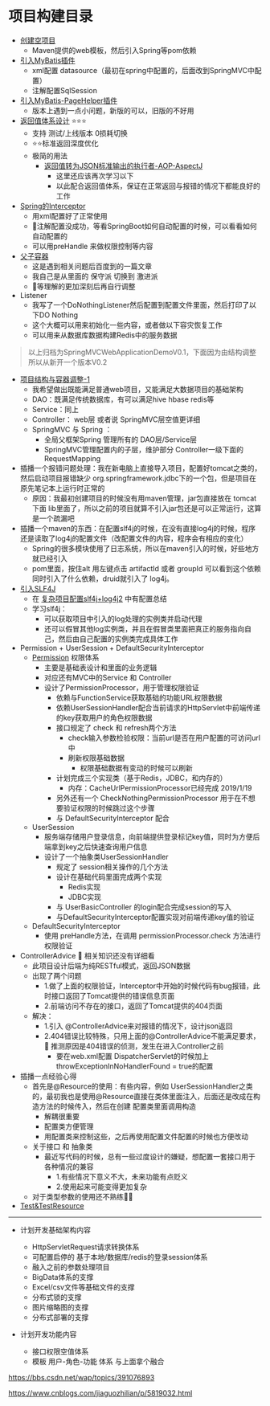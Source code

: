 # 项目构建目录

- [创建空项目](./01.NewProject.md)
  - Maven提供的web模板，然后引入Spring等pom依赖
- [引入MyBatis插件](./02.MyBatis.md)
  - xml配置 datasource（最初在spring中配置的，后面改到SpringMVC中配置）
  - 注解配置SqlSession
- [引入MyBatis-PageHelper插件](./05.PageHelper.md)
  - 版本上遇到一点小问题，新版的可以，旧版的不好用
- [返回值体系设计](./04.返回体系设计.md)  ⭐⭐⭐
  - 支持 测试/上线版本 0损耗切换
  - ⭐⭐标准返回深度优化
  - 极简的用法
    - [返回值转为JSON标准输出的执行者-AOP-AspectJ](./03.AspectJ.md)
        - 这里还应该再次学习以下
        - 以此配合返回值体系，保证在正常返回与报错的情况下都能良好的工作
- [Spring的Interceptor](./06.Interceptor.md)
  - 用xml配置好了正常使用
  - 🔺注解配置没成功，等看SpringBoot如何自动配置的时候，可以看看如何自动配置的
  - 可以用preHandle 来做权限控制等内容
- [父子容器](./07.父子容器.md)
  - 这是遇到相关问题后百度到的一篇文章
  - 我自己是从里面的 保守派 切换到 激进派
  - 🔺等理解的更加深刻后再自行调整
- Listener
  - 我写了一个DoNothingListener然后配置到配置文件里面，然后打印了以下DO Nothing
  - 这个大概可以用来初始化一些内容，或者做以下容灾恢复工作
  - 可以用来从数据库数据构建Redis中的服务数据

> 以上归档为SpringMVCWebApplicationDemoV0.1，下面因为由结构调整所以从新开一个版本V0.2

- [项目结构与容器调整-1](./08.项目调整.md)
  - 我希望做出既能满足普通web项目，又能满足大数据项目的基础架构
  - DAO：既满足传统数据库，有可以满足hive hbase redis等
  - Service：同上
  - Controller： web层 或者说 SpringMVC层空值更详细
  - SpringMVC 与 Spring ：
    - 全局父框架Spring 管理所有的 DAO层/Service层
    - SpringMVC管理配置内的子层，维护部分 Controller一级下面的RequestMapping
- 插播一个报错问题处理：我在新电脑上直接导入项目，配置好tomcat之类的，然后启动项目报错缺少 org.springframework.jdbc下的一个包，但是项目在原先笔记本上运行时正常的
  - 原因：我最初创建项目的时候没有用maven管理，jar包直接放在 tomcat下面 lib里面了，所以之前的项目就算不引入jar包还是可以正常运行，这算是一个疏漏吧
- 插播一个maven的东西：在配置slf4j的时候，在没有直接log4j的时候，程序还是读取了log4j的配置文件（改配置文件的内容，程序会有相应的变化）
  - Spring的很多模块使用了日志系统，所以在maven引入的时候，好些地方就已经引入
  - pom里面，按住alt 用左键点击 artifactId 或者 groupId 可以看到这个依赖同时引入了什么依赖，druid就引入了 log4j。
- [引入SLF4J](./09.slf4j.md)
  - 在 [复杂项目配置slf4j+log4j2](../04.log/复杂项目使用slf4j.md) 中有配置总结
  - 学习slf4j：
    - 可以获取项目中引入的log处理的实例类并启动代理
    - 还可以假冒其他log实例类，并且在假冒类里面把真正的服务指向自己，然后由自己配置的实例类完成具体工作
- Permission + UserSession + DefaultSecurityInterceptor
  - [Permission](10.权限体系.md) 权限体系
    - 主要是基础表设计和里面的业务逻辑
    - 对应还有MVC中的Service 和 Controller
    - 设计了PermissionProcessor，用于管理权限验证
      - 依赖与FunctionService获取基础的功能URL权限数据
      - 依赖UserSessionHandler配合当前请求的HttpServlet中前端传递的key获取用户的角色权限数据 
      - 接口规定了 check 和 refresh两个方法
        - check输入参数检验权限：当前url是否在用户配置的可访问url中
        - 刷新权限基础数据
          - 权限基础数据有变动的时候可以刷新
      - 计划完成三个实现类（基于Redis，JDBC，和内存的）
        - 内存：CacheUrlPermissionProcessor已经完成 2019/1/19
      - 另外还有一个 CheckNothingPermissionProcessor 用于在不想要验证权限的时候跳过这个步骤
      - 与 DefaultSecurityInterceptor 配合
  - UserSession
    - 服务端存储用户登录信息，向前端提供登录标记key值，同时为方便后端拿到key之后快速查询用户信息
    - 设计了一个抽象类UserSessionHandler
      - 规定了 session相关操作的几个方法
      - 设计在基础代码里面完成两个实现
        - Redis实现
        - JDBC实现
      - 与 UserBasicController 的login配合完成session的写入
      - 与DefaultSecurityInterceptor配置实现对前端传递key值的验证
  - DefaultSecurityInterceptor
    - 使用 preHandle方法，在调用 permissionProcessor.check 方法进行权限验证
- ControllerAdvice 🔺 相关知识还没有详细看
  - 此项目设计后端为纯RESTful模式，返回JSON数据
  - 出现了两个问题
    - 1.做了上面的权限验证，Interceptor中开始的时候代码有bug报错，此时接口返回了Tomcat提供的错误信息页面
    - 2.前端访问不存在的接口，返回了Tomcat提供的404页面
  - 解决：
    - 1.引入 @ControllerAdvice来对报错的情况下，设计json返回
    - 2.404错误比较特殊，只用上面的@ControllerAdvice不能满足要求，🔺 推测原因是404错误的侦测，发生在进入Controller之前
      - 要在web.xml配置 DispatcherServlet的时候加上 throwExceptionInNoHandlerFound = true的配置
- 插播一点经验心得
  - 首先是@Resource的使用：有些内容，例如 UserSessionHandler之类的，最初我也是使用@Resource直接在类体里面注入，后面还是改成在构造方法的时候传入，然后在创建 配置类里面调用构造
    - 解耦很重要
    - 配置类方便管理
    - 用配置类来控制这些，之后再使用配置文件配置的时候也方便改动
  - 关于接口 和 抽象类
    - 最近写代码的时候，总有一些过度设计的嫌疑，想配置一套接口用于各种情况的兼容
      - 1.有些情况下意义不大，未来功能有点贬义
      - 2.使用起来可能变得更加复杂
  - 对于类型参数的使用还不熟练🔺🔺
- [Test&TestResource](10.test.md)

---------------------------------
- 计划开发基础架构内容
  - HttpServletRequest请求转换体系  
  - 可配置启停的 基于本地/数据库/redis的登录session体系
  - 融入之前的参数处理项目
  - BigData体系的支撑
  - Excel/csv文件等基础文件的支撑
  - 分布式锁的支撑
  - 图片缩略图的支撑
  - 分布式部署的支撑

- 计划开发功能内容
  - 接口权限空值体系
  - 模板 用户-角色-功能 体系 与上面拿个融合



https://bbs.csdn.net/wap/topics/391076893

https://www.cnblogs.com/jiaguozhilian/p/5819032.html